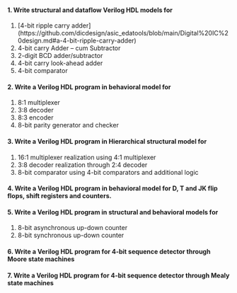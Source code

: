 
#### 1. Write structural and dataflow Verilog HDL models for
<ol>
<li> [4-bit ripple carry adder](https://github.com/dicdesign/asic_edatools/blob/main/Digital%20IC%20design.md#a-4-bit-ripple-carry-adder) </li>
<li> 4-bit carry Adder – cum Subtractor </li>
<li> 2-digit BCD adder/subtractor </li>
<li> 4-bit carry look-ahead adder </li>
<li> 4-bit comparator </li>
</ol>

#### 2. Write a Verilog HDL program in behavioral model for
<ol>
<li> 8:1 multiplexer </li>
<li> 3:8 decoder </li>
<li> 8:3 encoder </li>
<li> 8-bit parity generator and checker </li>
</ol>

#### 3. Write a Verilog HDL program in Hierarchical structural model for
<ol>
<li> 16:1 multiplexer realization using 4:1 multiplexer </li>
<li> 3:8 decoder realization through 2:4 decoder </li>
<li> 8-bit comparator using 4-bit comparators and additional logic </li>
</ol>

#### 4. Write a Verilog HDL program in behavioral model for D, T and JK flip flops, shift registers and counters.

#### 5. Write a Verilog HDL program in structural and behavioral models for
<ol>
<li> 8-bit asynchronous up-down counter </li>
<li> 8-bit synchronous up-down counter </li>
</ol>

#### 6. Write a Verilog HDL program for 4-bit sequence detector through Moore state machines

#### 7. Write a Verilog HDL program for 4-bit sequence detector through Mealy state machines
